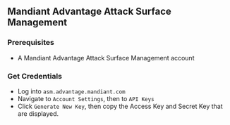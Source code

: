 ## Mandiant Advantage Attack Surface Management

### Prerequisites
- A Mandiant Advantage Attack Surface Management account

### Get Credentials
- Log into `asm.advantage.mandiant.com`
- Navigate to `Account Settings`, then to `API Keys`
- Click `Generate New Key`, then copy the Access Key and Secret Key that are displayed.